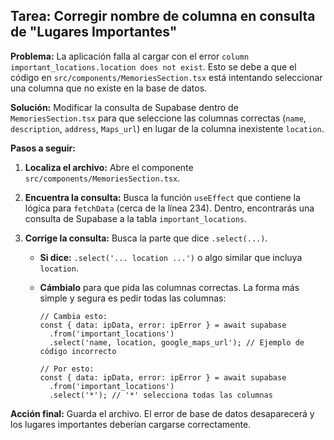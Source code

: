 ## Tarea: Corregir nombre de columna en consulta de "Lugares Importantes"

**Problema:** La aplicación falla al cargar con el error `column important_locations.location does not exist`. Esto se debe a que el código en `src/components/MemoriesSection.tsx` está intentando seleccionar una columna que no existe en la base de datos.

**Solución:** Modificar la consulta de Supabase dentro de `MemoriesSection.tsx` para que seleccione las columnas correctas (`name`, `description`, `address`, `Maps_url`) en lugar de la columna inexistente `location`.

**Pasos a seguir:**

1.  **Localiza el archivo:** Abre el componente `src/components/MemoriesSection.tsx`.
2.  **Encuentra la consulta:** Busca la función `useEffect` que contiene la lógica para `fetchData` (cerca de la línea 234). Dentro, encontrarás una consulta de Supabase a la tabla `important_locations`.
3.  **Corrige la consulta:** Busca la parte que dice `.select(...)`.

    * **Si dice:** `.select('... location ...')` o algo similar que incluya `location`.
    * **Cámbialo** para que pida las columnas correctas. La forma más simple y segura es pedir todas las columnas:
        
        ```tsx
        // Cambia esto:
        const { data: ipData, error: ipError } = await supabase
          .from('important_locations')
          .select('name, location, google_maps_url'); // Ejemplo de código incorrecto

        // Por esto:
        const { data: ipData, error: ipError } = await supabase
          .from('important_locations')
          .select('*'); // '*' selecciona todas las columnas
        ```

**Acción final:** Guarda el archivo. El error de base de datos desaparecerá y los lugares importantes deberían cargarse correctamente.